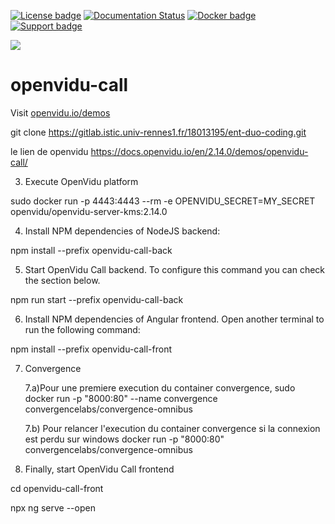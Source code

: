 [![License badge](https://img.shields.io/badge/license-Apache2-orange.svg)](http://www.apache.org/licenses/LICENSE-2.0)
[![Documentation Status](https://readthedocs.org/projects/openviduio-docs/badge/?version=stable)](https://docs.openvidu.io/en/stable/?badge=stable)
[![Docker badge](https://img.shields.io/docker/pulls/fiware/orion.svg)](https://hub.docker.com/r/openvidu/openvidu-call/)
[![Support badge](https://img.shields.io/badge/support-sof-yellowgreen.svg)](https://openvidu.discourse.group/)

[![][OpenViduLogo]](http://openvidu.io)

openvidu-call
===

Visit [openvidu.io/demos](http://openvidu.io/demos#3)

[OpenViduLogo]: https://secure.gravatar.com/avatar/5daba1d43042f2e4e85849733c8e5702?s=120



git clone https://gitlab.istic.univ-rennes1.fr/18013195/ent-duo-coding.git


le lien de openvidu https://docs.openvidu.io/en/2.14.0/demos/openvidu-call/

3) Execute OpenVidu platform

sudo docker run -p 4443:4443 --rm -e OPENVIDU_SECRET=MY_SECRET openvidu/openvidu-server-kms:2.14.0

4) Install NPM dependencies of NodeJS backend:

npm install --prefix openvidu-call-back

5) Start OpenVidu Call backend. To configure this command you can check the section below.

npm run start --prefix openvidu-call-back

6) Install NPM dependencies of Angular frontend. Open another terminal to run the following command:

npm install --prefix openvidu-call-front

7) Convergence 

    7.a)Pour une premiere execution du container convergence, 
sudo docker run -p "8000:80" --name convergence convergencelabs/convergence-omnibus

    7.b) Pour relancer l'execution du container convergence si la connexion est perdu sur windows
docker run  -p "8000:80" convergencelabs/convergence-omnibus

8) Finally, start OpenVidu Call frontend

cd openvidu-call-front
    
npx ng serve --open


